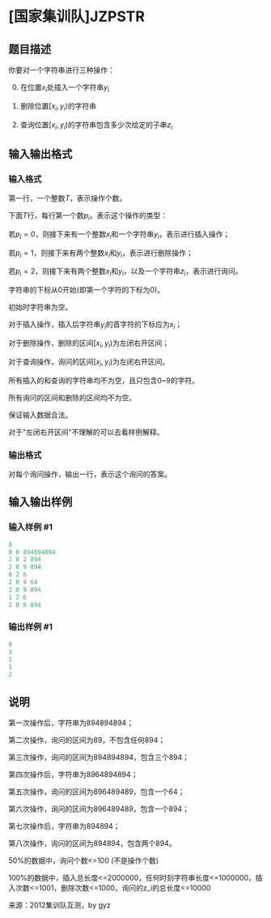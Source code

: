 # [国家集训队]JZPSTR

## 题目描述

你要对一个字符串进行三种操作：

0. 在位置$x_i$处插入一个字符串$y_i$

1. 删除位置$[x_i, y_i)$的字符串

2. 查询位置$[x_i, y_i)$的字符串包含多少次给定的子串$z_i$

## 输入输出格式

### 输入格式

第一行，一个整数$T$，表示操作个数。

下面$T$行，每行第一个数$p_i$，表示这个操作的类型：

若$p_i=0$，则接下来有一个整数$x_i$和一个字符串$y_i$，表示进行插入操作；

若$p_i=1$，则接下来有两个整数$x_i$和$y_i$，表示进行删除操作；

若$p_i=2$，则接下来有两个整数$x_i$和$y_i$，以及一个字符串$z_i$，表示进行询问。

字符串的下标从$0$开始(即第一个字符的下标为$0$)。

初始时字符串为空。

对于插入操作，插入后字符串$y_i$的首字符的下标应为$x_i$；

对于删除操作，删除的区间$[x_i, y_i)$为左闭右开区间；

对于查询操作，询问的区间$[x_i, y_i)$为左闭右开区间。

所有插入的和查询的字符串均不为空，且只包含0~9的字符。

所有询问的区间和删除的区间均不为空。

保证输入数据合法。

对于"左闭右开区间"不理解的可以去看样例解释。

### 输出格式

对每个询问操作，输出一行，表示这个询问的答案。

## 输入输出样例

### 输入样例 #1

```cpp
8
0 0 894894894
2 0 2 894
2 0 9 894
0 2 6
2 0 9 64
2 0 9 894
1 2 6
2 0 6 894
```


### 输出样例 #1

```cpp
0
3
1
1
2
```


## 说明

第一次操作后，字符串为894894894；

第二次操作，询问的区间为89，不包含任何894；

第三次操作，询问的区间为894894894，包含三个894；

第四次操作后，字符串为8964894894；

第五次操作，询问的区间为896489489，包含一个64；

第六次操作，询问的区间为896489489，包含一个894；

第七次操作后，字符串为894894；

第八次操作，询问的区间为894894，包含两个894。

50%的数据中，询问个数<=100 (不是操作个数)

100%的数据中，插入总长度<=2000000，任何时刻字符串长度<=1000000，插入次数<=1001，删除次数<=1000，询问的z_i的总长度<=10000

来源：2012集训队互测，by gyz

